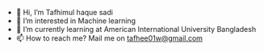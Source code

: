 - 👋 Hi, I’m Tafhimul haque sadi
- 👀 I’m interested in Machine learning
- 🌱 I’m currently learning at American International University Bangladesh
- 📫 How to reach me? Mail me on tafhee01w@gmail.com

<!---
Tafhee567/Tafhee567 is a ✨ special ✨ repository because its `README.md` (this file) appears on your GitHub profile.
You can click the Preview link to take a look at your changes.
--->
